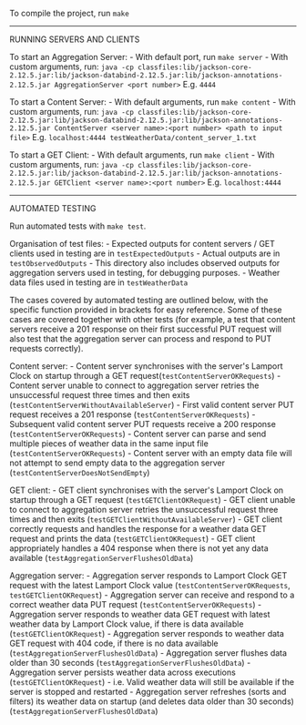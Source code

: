 To compile the project, run `make`

-----------

RUNNING SERVERS AND CLIENTS 

To start an Aggregation Server:
    - With default port, run `make server`
    - With custom arguments, run:
    `java -cp classfiles:lib/jackson-core-2.12.5.jar:lib/jackson-databind-2.12.5.jar:lib/jackson-annotations-2.12.5.jar AggregationServer <port number>`
    E.g. `4444`

To start a Content Server:
    - With default arguments, run `make content`
    - With custom arguments, run:
    `java -cp classfiles:lib/jackson-core-2.12.5.jar:lib/jackson-databind-2.12.5.jar:lib/jackson-annotations-2.12.5.jar ContentServer <server name>:<port number> <path to input file>`
    E.g. `localhost:4444 testWeatherData/content_server_1.txt`

To start a GET Client:
    - With default arguments, run `make client`
    - With custom arguments, run:
    `java -cp classfiles:lib/jackson-core-2.12.5.jar:lib/jackson-databind-2.12.5.jar:lib/jackson-annotations-2.12.5.jar GETClient <server name>:<port number>`
    E.g. `localhost:4444`


-----------

AUTOMATED TESTING

Run automated tests with `make test`.

Organisation of test files:
    - Expected outputs for content servers / GET clients used in testing are in `testExpectedOutputs`
    - Actual outputs are in `testObservedOutputs`
        - This directory also includes observed outputs for aggregation servers used in testing, for debugging purposes.
    - Weather data files used in testing are in `testWeatherData`

The cases covered by automated testing are outlined below, with the specific function provided in brackets for easy reference. Some of these cases are covered together with other tests (for example, a test that content servers receive a 201 response on their first successful PUT request will also test that the aggregation server can process and respond to PUT requests correctly).

Content server:
    - Content server synchronises with the server's Lamport Clock on startup through a GET request(`testContentServerOKRequests`)
    - Content server unable to connect to aggregation server retries the unsuccessful request three times and then exits (`testContentServerWithoutAvailableServer`)
    - First valid content server PUT request receives a 201 response (`testContentServerOKRequests`)
    - Subsequent valid content server PUT requests receive a 200 response (`testContentServerOKRequests`)
    - Content server can parse and send multiple pieces of weather data in the same input file (`testContentServerOKRequests`)
    - Content server with an empty data file will not attempt to send empty data to the aggregation server (`testContentServerDoesNotSendEmpty`)

GET client:
    - GET client synchronises with the server's Lamport Clock on startup through a GET request (`testGETClientOKRequest`)
    - GET client unable to connect to aggregation server retries the unsuccessful request three times and then exits (`testGETClientWithoutAvailableServer`)
    - GET client correctly requests and handles the response for a weather data GET request and prints the data (`testGETClientOKRequest`)
    - GET client appropriately handles a 404 response when there is not yet any data available (`testAggregationServerFlushesOldData`)

Aggregation server:
    - Aggregation server responds to Lamport Clock GET request with the latest Lamport Clock value (`testContentServerOKRequests`, `testGETClientOKRequest`)
    - Aggregation server can receive and respond to a correct weather data PUT request (`testContentServerOKRequests`)
    - Aggregation server responds to weather data GET request with latest weather data by Lamport Clock value, if there is data available (`testGETClientOKRequest`)
    - Aggregation server responds to weather data GET request with 404 code, if there is no data available (`testAggregationServerFlushesOldData`)
    - Aggregation server flushes data older than 30 seconds (`testAggregationServerFlushesOldData`)
    - Aggregation server persists weather data across executions (`testGETClientOKRequest`)
        - i.e. Valid weather data will still be available if the server is stopped and restarted
    - Aggregation server refreshes (sorts and filters) its weather data on startup (and deletes data older than 30 seconds) (`testAggregationServerFlushesOldData`)


